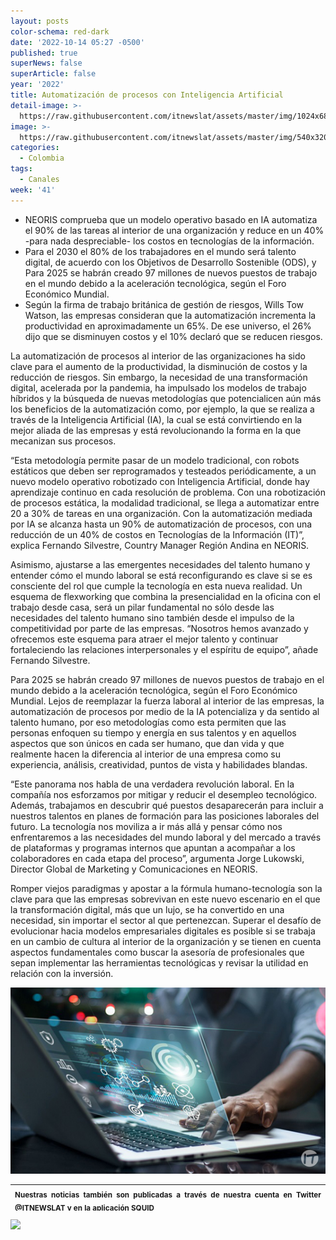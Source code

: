```yaml
---
layout: posts
color-schema: red-dark
date: '2022-10-14 05:27 -0500'
published: true
superNews: false
superArticle: false
year: '2022'
title: Automatización de procesos con Inteligencia Artificial
detail-image: >-
  https://raw.githubusercontent.com/itnewslat/assets/master/img/1024x680/dashboard-g.jpg
image: >-
  https://raw.githubusercontent.com/itnewslat/assets/master/img/540x320/dashboard-p.jpg
categories:
  - Colombia
tags:
  - Canales
week: '41'
---
```

- NEORIS comprueba que un modelo operativo basado en IA automatiza el 90% de las tareas al interior de una organización y reduce en un 40% -para nada despreciable- los costos en tecnologías de la información.
- Para el 2030 el 80% de los trabajadores en el mundo será talento digital, de acuerdo con los Objetivos de Desarrollo Sostenible (ODS), y Para 2025 se habrán creado 97 millones de nuevos puestos de trabajo en el mundo debido a la aceleración tecnológica, según el Foro Económico Mundial.
- Según la firma de trabajo británica de gestión de riesgos, Wills Tow Watson, las empresas consideran que la automatización incrementa la productividad en aproximadamente un 65%. De ese universo, el 26% dijo que se disminuyen costos y el 10% declaró que se reducen riesgos.

 La automatización de procesos al interior de las organizaciones ha sido clave para el aumento de la productividad, la disminución de costos y la reducción de riesgos. Sin embargo, la necesidad de una transformación digital, acelerada por la pandemia, ha impulsado los modelos de trabajo híbridos y la búsqueda de nuevas metodologías que potencialicen aún más los beneficios de la automatización como, por ejemplo, la que se realiza a través de la Inteligencia Artificial (IA), la cual se está convirtiendo en la mejor aliada de las empresas y está revolucionando la forma en la que mecanizan sus procesos.
 
“Esta metodología permite pasar de un modelo tradicional, con robots estáticos que deben ser reprogramados y testeados periódicamente, a un nuevo modelo operativo robotizado con Inteligencia Artificial, donde hay aprendizaje continuo en cada resolución de problema. Con una robotización de procesos estática, la modalidad tradicional, se llega a automatizar entre 20 a 30% de tareas en una organización. Con la automatización mediada por IA se alcanza hasta un 90% de automatización de procesos, con una reducción de un 40% de costos en Tecnologías de la Información (IT)”, explica Fernando Silvestre, Country Manager Región Andina en NEORIS.
 
Asimismo, ajustarse a las emergentes necesidades del talento humano y entender cómo el mundo laboral se está reconfigurando es clave si se es consciente del rol que cumple la tecnología en esta nueva realidad. Un esquema de flexworking que combina la presencialidad en la oficina con el trabajo desde casa, será un pilar fundamental no sólo desde las necesidades del talento humano sino también desde el impulso de la competitividad por parte de las empresas. “Nosotros hemos avanzado y ofrecemos este esquema para atraer el mejor talento y continuar fortaleciendo las relaciones interpersonales y el espíritu de equipo”, añade Fernando Silvestre.
 
Para 2025 se habrán creado 97 millones de nuevos puestos de trabajo en el mundo debido a la aceleración tecnológica, según el Foro Económico Mundial. Lejos de reemplazar la fuerza laboral al interior de las empresas, la automatización de procesos por medio de la IA potencializa y da sentido al talento humano, por eso metodologías como esta permiten que las personas enfoquen su tiempo y energía en sus talentos y en aquellos aspectos que son únicos en cada ser humano, que dan vida y que realmente hacen la diferencia al interior de una empresa como su experiencia, análisis, creatividad, puntos de vista y habilidades blandas.
 
“Este panorama nos habla de una verdadera revolución laboral. En la compañía nos esforzamos por mitigar y reducir el desempleo tecnológico. Además, trabajamos en descubrir qué puestos desaparecerán para incluir a nuestros talentos en planes de formación para las posiciones laborales del futuro. La tecnología nos moviliza a ir más allá y pensar cómo nos enfrentaremos a las necesidades del mundo laboral y del mercado a través de plataformas y programas internos que apuntan a acompañar a los colaboradores en cada etapa del proceso”, argumenta Jorge Lukowski, Director Global de Marketing y Comunicaciones en NEORIS.
 
Romper viejos paradigmas y apostar a la fórmula humano-tecnología son la clave para que las empresas sobrevivan en este nuevo escenario en el que la transformación digital, más que un lujo, se ha convertido en una necesidad, sin importar el sector al que pertenezcan. Superar el desafío de evolucionar hacia modelos empresariales digitales es posible si se trabaja en un cambio de cultura al interior de la organización y se tienen en cuenta aspectos fundamentales como buscar la asesoría de profesionales que sepan implementar las herramientas tecnológicas y revisar la utilidad en relación con la inversión.
 
![](https://raw.githubusercontent.com/itnewslat/assets/master/img/540x320/dashboard-p.jpg)

<table style="height: 42px;" width="569">
<tbody>
<tr>
<td style="text-align: justify;"><sub><strong>Nuestras noticias también son publicadas a través de nuestra cuenta en Twitter <a href="https://twitter.com/itnewslat?lang=es">@ITNEWSLAT</a> y en la aplicación <a href="https://squidapp.co/en/">SQUID</a></strong></sub></td>
</tr>
</tbody>
</table>

<img src="https://tracker.metricool.com/c3po.jpg?hash=56f88a41e39ab42c063cc51676587a04"/>